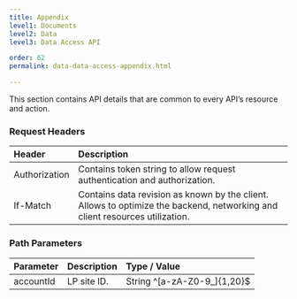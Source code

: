 ```yaml
---
title: Appendix
level1: Documents
level2: Data
level3: Data Access API

order: 62
permalink: data-data-access-appendix.html

---
```


This section contains API details that are common to every API’s resource and action.

### Request Headers

| Header | Description | 
| :------ | :----- |
| Authorization | Contains token string to allow request authentication and authorization. | 
| If-Match | Contains data revision as known by the client. Allows to optimize the backend, networking and client resources utilization. | 

### Path Parameters

| Parameter | Description | Type / Value |
| :------ | :-------- | :------ |
| accountId | LP site ID. | String ^[a-zA-Z0-9_]{1,20}$ |



